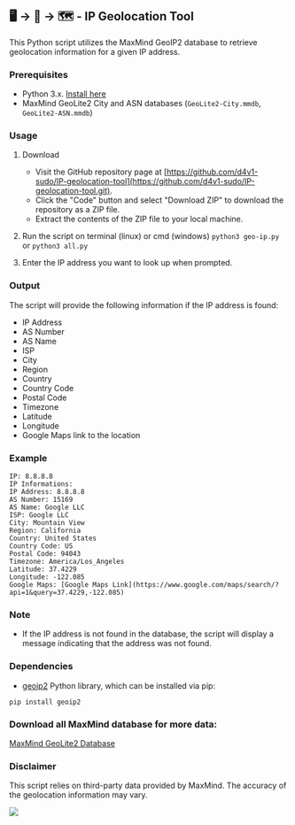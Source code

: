 ## 🖥️ → 🔎 → 🗺️ - IP Geolocation Tool

This Python script utilizes the MaxMind GeoIP2 database to retrieve geolocation information for a given IP address.

### Prerequisites
- Python 3.x. [Install here](python.org)
- MaxMind GeoLite2 City and ASN databases (`GeoLite2-City.mmdb`, `GeoLite2-ASN.mmdb`)

### Usage
1. Download
    - Visit the GitHub repository page at [https://github.com/d4v1-sudo/IP-geolocation-tool](https://github.com/d4v1-sudo/IP-geolocation-tool.git).
    - Click the "Code" button and select "Download ZIP" to download the repository as a ZIP file.
    - Extract the contents of the ZIP file to your local machine.

2. Run the script on terminal (linux) or cmd (windows)
    ```python3 geo-ip.py```
    or
    ```python3 all.py```
3. Enter the IP address you want to look up when prompted.

### Output
The script will provide the following information if the IP address is found:
- IP Address
- AS Number
- AS Name
- ISP
- City
- Region
- Country
- Country Code
- Postal Code
- Timezone
- Latitude
- Longitude
- Google Maps link to the location

### Example
```
IP: 8.8.8.8
IP Informations:
IP Address: 8.8.8.8
AS Number: 15169
AS Name: Google LLC
ISP: Google LLC
City: Mountain View
Region: California
Country: United States
Country Code: US
Postal Code: 94043
Timezone: America/Los_Angeles
Latitude: 37.4229
Longitude: -122.085
Google Maps: [Google Maps Link](https://www.google.com/maps/search/?api=1&query=37.4229,-122.085)
```

### Note
- If the IP address is not found in the database, the script will display a message indicating that the address was not found.

### Dependencies
- [geoip2](https://pypi.org/project/geoip2/) Python library, which can be installed via pip:

```
pip install geoip2
```
### Download all MaxMind database for more data:

[MaxMind GeoLite2 Database](https://github.com/P3TERX/GeoLite.mmdb)

### Disclaimer
This script relies on third-party data provided by MaxMind. The accuracy of the geolocation information may vary.

<a href="https://visitorbadge.io/status?path=https%3A%2F%2Fgithub.com%2Fd4v1-sudo%2FIP-geolocation-tool"><img src="https://api.visitorbadge.io/api/visitors?path=https%3A%2F%2Fgithub.com%2Fd4v1-sudo%2FIP-geolocation-tool&label=Thanks%20for%20dropping%20in&labelColor=%23000000&countColor=%23FFFFFF" /></a>
